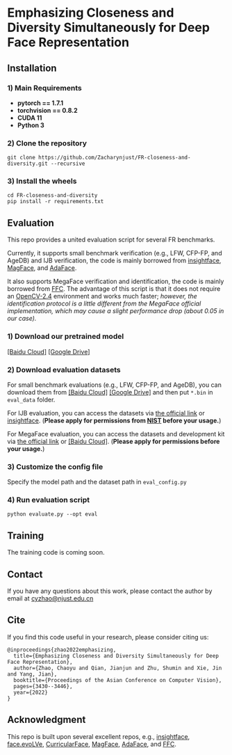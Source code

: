 # Emphasizing Closeness and Diversity Simultaneously for Deep Face Representation

## Installation

### 1) Main Requirements

* **pytorch == 1.7.1**
* **torchvision == 0.8.2**
* **CUDA 11**
* **Python 3**

### 2) Clone the repository

```shell
git clone https://github.com/Zacharynjust/FR-closeness-and-diversity.git --recursive
```

### 3)  Install the wheels

```shell
cd FR-closeness-and-diversity
pip install -r requirements.txt
```

## Evaluation

This repo provides a united evaluation script for several FR benchmarks.

Currently, it supports small benchmark verification (e.g., LFW, CFP-FP, and AgeDB) and IJB verification, the code is mainly borrowed from [insightface](https://github.com/deepinsight/insightface),  [MagFace](https://github.com/IrvingMeng/MagFace), and [AdaFace](https://github.com/mk-minchul/AdaFace).  

It also supports MegaFace verification and identification, the code is mainly borrowed from [FFC](https://github.com/tiandunx/FFC). The advantage of this script is that it does not require an [OpenCV-2.4](https://github.com/opencv/opencv/tree/2.4) environment and works much faster; *however, the identification protocol is a little different from the MegaFace official implementation, which may cause a slight performance drop (about 0.05 in our case).*

### 1) Download our pretrained model

[[Baidu Cloud]](https://pan.baidu.com/s/18zOeAKeljeYl8ET_-6xOHg?pwd=jddx)  [[Google Drive]](https://drive.google.com/file/d/12MAany2R5t0RxPWq7T7IaBR-Fz5T_b5L/view?usp=sharing)

### 2) Download evaluation datasets

For small benchmark evaluations (e.g., LFW, CFP-FP, and AgeDB), you can download them from [[Baidu Cloud]](https://pan.baidu.com/s/1pvIOQUB8nYT31-5-45krtQ?pwd=pfod) [[Google Drive]](https://drive.google.com/drive/folders/1RVdrbGbla-OtADhI65KiGYYCz4DxamGC?usp=sharing) and then put `*.bin` in `eval_data` folder.

For IJB evaluation, you can access the datasets via [the official link](https://nigos.nist.gov/datasets/) or [insightface](https://github.com/deepinsight/insightface/tree/master/recognition/_evaluation_/ijb). (**Please apply for permissions from [NIST](https://nigos.nist.gov/datasets/) before your usage.**)

For MegaFace evaluation, you can access the datasets and development kit via [the official link](http://megaface.cs.washington.edu/participate/challenge.html) or [[Baidu Cloud]](https://pan.baidu.com/s/10dd26LjhiD_-bUCsJRdgWw?pwd=hw6m). (**Please apply for permissions before your usage.**)

### 3) Customize the config file

Specify the model path and the dataset path in `eval_config.py`

### 4) Run evaluation script

```shell
python evaluate.py --opt eval
```

## Training

The training code is coming soon.

## Contact

If you have any questions about this work, please contact the author by email at cyzhao@njust.edu.cn

## Cite

If you find this code useful in your research, please consider citing us:

```
@inproceedings{zhao2022emphasizing,
  title={Emphasizing Closeness and Diversity Simultaneously for Deep Face Representation},
  author={Zhao, Chaoyu and Qian, Jianjun and Zhu, Shumin and Xie, Jin and Yang, Jian},
  booktitle={Proceedings of the Asian Conference on Computer Vision},
  pages={3430--3446},
  year={2022}
}
```

## Acknowledgment

This repo is built upon several excellent repos, e.g., [insightface](https://github.com/deepinsight/insightface), [face.evoLVe](https://github.com/ZhaoJ9014/face.evoLVe), [CurricularFace](https://github.com/HuangYG123/CurricularFace), [MagFace](https://github.com/IrvingMeng/MagFace), [AdaFace](https://github.com/mk-minchul/AdaFace), and [FFC](https://github.com/tiandunx/FFC).

